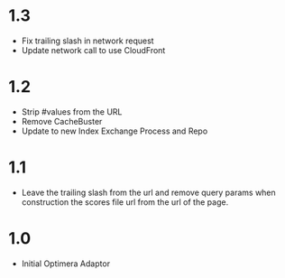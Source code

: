 # 1.3
- Fix trailing slash in network request
- Update network call to use CloudFront

# 1.2
- Strip #values from the URL
- Remove CacheBuster
- Update to new Index Exchange Process and Repo

# 1.1
- Leave the trailing slash from the url and remove query params when construction the scores file url from the url of the page.
 
# 1.0
 - Initial Optimera Adaptor
